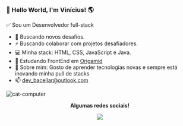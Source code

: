 ### 👋 Hello World, I'm Vinícius! 🌎 
✅ Sou um Desenvolvedor full-stack


- 🚀 Buscando novos desafios.   
- ⚡  Buscando colaborar com projetos desafiadores.   
- 💻 Minha stack: HTML, CSS, JavaScript e Java.   
- 📘 Estudando FrontEnd em <a href="https://www.origamid.com/cursos/">Origamid</a> 
- 💬 Sobre mim: Gosto de aprender tecnologias novas e sempre está inovando minha pull de stacks   
- 📫 dev_bacellar@outlook.com   

![cat-computer](https://user-images.githubusercontent.com/79605470/157049194-70232735-ccb0-42a4-bf5a-eab08dae0c9f.gif)

<p align="center">
  <strong>Algumas redes sociais!</strong>
 <p align="center">
  <a href="https://www.linkedin.com/in/vin%C3%ADcius-bacellar-8b271a1b4/" alt="LinkedIn"><img src="https://img.shields.io/badge/-LinkedIn-blue?style=flat-square&logo=Linkedin&logoColor=white&link=""></a> 
  </p>
</p>




